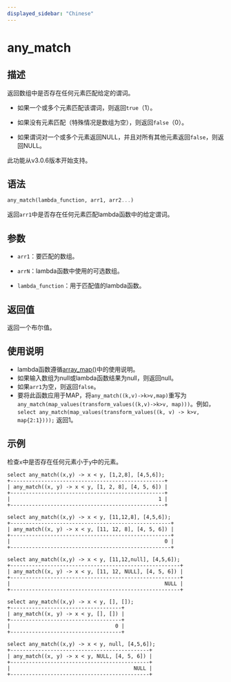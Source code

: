 ```yaml
---
displayed_sidebar: "Chinese"
---
```


# any_match

## 描述

返回数组中是否存在任何元素匹配给定的谓词。

- 如果一个或多个元素匹配该谓词，则返回`true`（1）。

- 如果没有元素匹配（特殊情况是数组为空），则返回`false`（0）。

- 如果谓词对一个或多个元素返回NULL，并且对所有其他元素返回`false`，则返回NULL。

此功能从v3.0.6版本开始支持。

## 语法

```Haskell
any_match(lambda_function, arr1, arr2...)
```

返回`arr1`中是否存在任何元素匹配lambda函数中的给定谓词。

## 参数

- `arr1`：要匹配的数组。

- `arrN`：lambda函数中使用的可选数组。

- `lambda_function`：用于匹配值的lambda函数。

## 返回值

返回一个布尔值。

## 使用说明

- lambda函数遵循[array_map()](array_map.md)中的使用说明。
- 如果输入数组为null或lambda函数结果为null，则返回null。
- 如果`arr1`为空，则返回`false`。
- 要将此函数应用于MAP，将`any_match((k,v)->k>v,map)`重写为`any_match(map_values(transform_values((k,v)->k>v, map)))`。例如，`select any_match(map_values(transform_values((k, v) -> k>v, map{2:1})));` 返回1。

## 示例

检查`x`中是否存在任何元素小于`y`中的元素。

```Plain
select any_match((x,y) -> x < y, [1,2,8], [4,5,6]);
+--------------------------------------------------+
| any_match((x, y) -> x < y, [1, 2, 8], [4, 5, 6]) |
+--------------------------------------------------+
|                                                1 |
+--------------------------------------------------+

select any_match((x,y) -> x < y, [11,12,8], [4,5,6]);
+----------------------------------------------------+
| any_match((x, y) -> x < y, [11, 12, 8], [4, 5, 6]) |
+----------------------------------------------------+
|                                                  0 |
+----------------------------------------------------+

select any_match((x,y) -> x < y, [11,12,null], [4,5,6]);
+-------------------------------------------------------+
| any_match((x, y) -> x < y, [11, 12, NULL], [4, 5, 6]) |
+-------------------------------------------------------+
|                                                  NULL |
+-------------------------------------------------------+

select any_match((x,y) -> x < y, [], []);
+------------------------------------+
| any_match((x, y) -> x < y, [], []) |
+------------------------------------+
|                                  0 |
+------------------------------------+

select any_match((x,y) -> x < y, null, [4,5,6]);
+---------------------------------------------+
| any_match((x, y) -> x < y, NULL, [4, 5, 6]) |
+---------------------------------------------+
|                                        NULL |
+---------------------------------------------+
```